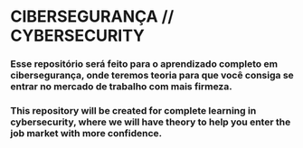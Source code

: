 # **CIBERSEGURANÇA // CYBERSECURITY**

### Esse repositório será feito para o aprendizado completo em cibersegurança, onde teremos teoria para que você consiga se entrar no mercado de trabalho com mais firmeza.  

### This repository will be created for complete learning in cybersecurity, where we will have theory to help you enter the job market with more confidence.
